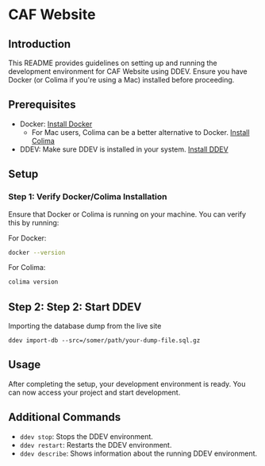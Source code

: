 # CAF Website

## Introduction
This README provides guidelines on setting up and running the development environment for CAF Website using DDEV. Ensure you have Docker (or Colima if you're using a Mac) installed before proceeding.

## Prerequisites
- Docker: [Install Docker](https://www.docker.com/products/docker-desktop)
  - For Mac users, Colima can be a better alternative to Docker. [Install Colima](https://github.com/abiosoft/colima)
- DDEV: Make sure DDEV is installed in your system. [Install DDEV](https://ddev.readthedocs.io/en/stable/)

## Setup

### Step 1: Verify Docker/Colima Installation
Ensure that Docker or Colima is running on your machine. You can verify this by running:

For Docker:
```bash
docker --version
```

For Colima:
```bash
colima version
```

## Step 2: Step 2: Start DDEV


Importing the database dump from the live site

```
ddev import-db --src=/somer/path/your-dump-file.sql.gz
```

## Usage
After completing the setup, your development environment is ready. You can now access your project and start development.

## Additional Commands
- `ddev stop`: Stops the DDEV environment.
- `ddev restart`: Restarts the DDEV environment.
- `ddev describe`: Shows information about the running DDEV environment.

